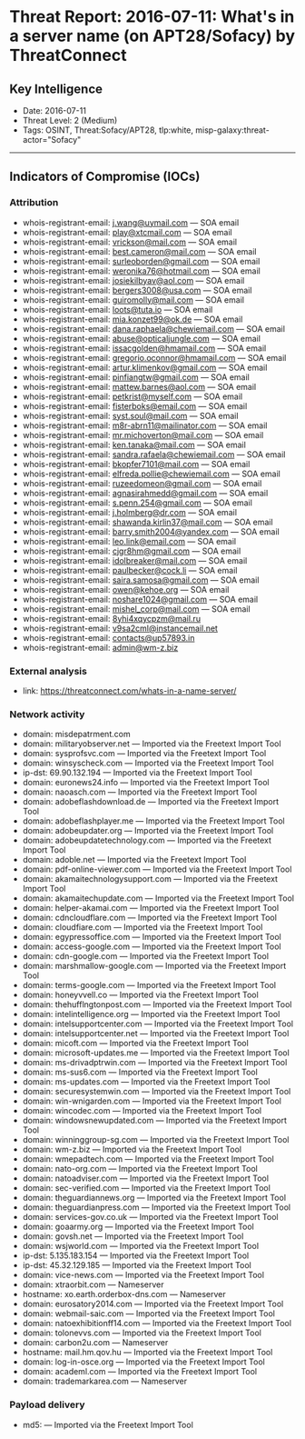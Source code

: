 # Threat Report: 2016-07-11: What's in a server name (on APT28/Sofacy) by ThreatConnect


## Key Intelligence
* Date: 2016-07-11
* Threat Level: 2 (Medium)
* Tags: OSINT, Threat:Sofacy/APT28, tlp:white, misp-galaxy:threat-actor="Sofacy"

---

## Indicators of Compromise (IOCs)
### Attribution
* whois-registrant-email: j.wang@uymail.com — SOA email
* whois-registrant-email: play@xtcmail.com — SOA email
* whois-registrant-email: vrickson@mail.com — SOA email
* whois-registrant-email: best.cameron@mail.com — SOA email
* whois-registrant-email: surleoborden@gmail.com — SOA email
* whois-registrant-email: weronika76@hotmail.com — SOA email
* whois-registrant-email: josiekilbyav@aol.com — SOA email
* whois-registrant-email: bergers3008@usa.com — SOA email
* whois-registrant-email: guiromolly@mail.com — SOA email
* whois-registrant-email: loots@tuta.io — SOA email
* whois-registrant-email: mia.konzet99@ok.de — SOA email
* whois-registrant-email: dana.raphaela@chewiemail.com — SOA email
* whois-registrant-email: abuse@opticaljungle.com — SOA email
* whois-registrant-email: issacgolden@hmamail.com — SOA email
* whois-registrant-email: gregorio.oconnor@hmamail.com — SOA email
* whois-registrant-email: artur.klimenkov@gmail.com — SOA email
* whois-registrant-email: pinfiangtw@gmail.com — SOA email
* whois-registrant-email: mattew.barnes@aol.com — SOA email
* whois-registrant-email: petkrist@myself.com — SOA email
* whois-registrant-email: fisterboks@email.com — SOA email
* whois-registrant-email: syst.soul@mail.com — SOA email
* whois-registrant-email: m8r-abrn11@mailinator.com — SOA email
* whois-registrant-email: mr.michoverton@mail.com — SOA email
* whois-registrant-email: ken.tanaka@mail.com — SOA email
* whois-registrant-email: sandra.rafaela@chewiemail.com — SOA email
* whois-registrant-email: bkopfer7101@mail.com — SOA email
* whois-registrant-email: elfreda.pollie@chewiemail.com — SOA email
* whois-registrant-email: ruzeedomeon@gmail.com — SOA email
* whois-registrant-email: agnasirahmedd@gmail.com — SOA email
* whois-registrant-email: s.penn.254@gmail.com — SOA email
* whois-registrant-email: j.holmberg@dr.com — SOA email
* whois-registrant-email: shawanda.kirlin37@mail.com — SOA email
* whois-registrant-email: barry.smith2004@yandex.com — SOA email
* whois-registrant-email: leo.link@email.com — SOA email
* whois-registrant-email: cjgr8hm@gmail.com — SOA email
* whois-registrant-email: idolbreaker@mail.com — SOA email
* whois-registrant-email: paulbecker@cock.li — SOA email
* whois-registrant-email: saira.samosa@gmail.com — SOA email
* whois-registrant-email: owen@kehoe.org — SOA email
* whois-registrant-email: noshare1024@gmail.com — SOA email
* whois-registrant-email: mishel_corp@mail.com — SOA email
* whois-registrant-email: 8yhi4xqycpzm@mail.ru
* whois-registrant-email: v9sa2cml@instancemail.net
* whois-registrant-email: contacts@up57893.in
* whois-registrant-email: admin@wm-z.biz

### External analysis
* link: https://threatconnect.com/whats-in-a-name-server/

### Network activity
* domain: misdepatrment.com
* domain: militaryobserver.net — Imported via the Freetext Import Tool
* domain: sysprofsvc.com — Imported via the Freetext Import Tool
* domain: winsyscheck.com — Imported via the Freetext Import Tool
* ip-dst: 69.90.132.194 — Imported via the Freetext Import Tool
* domain: euronews24.info — Imported via the Freetext Import Tool
* domain: naoasch.com — Imported via the Freetext Import Tool
* domain: adobeflashdownload.de — Imported via the Freetext Import Tool
* domain: adobeflashplayer.me — Imported via the Freetext Import Tool
* domain: adobeupdater.org — Imported via the Freetext Import Tool
* domain: adobeupdatetechnology.com — Imported via the Freetext Import Tool
* domain: adoble.net — Imported via the Freetext Import Tool
* domain: pdf-online-viewer.com — Imported via the Freetext Import Tool
* domain: akamaitechnologysupport.com — Imported via the Freetext Import Tool
* domain: akamaitechupdate.com — Imported via the Freetext Import Tool
* domain: helper-akamai.com — Imported via the Freetext Import Tool
* domain: cdncloudflare.com — Imported via the Freetext Import Tool
* domain: cloudfiare.com — Imported via the Freetext Import Tool
* domain: egypressoffice.com — Imported via the Freetext Import Tool
* domain: access-google.com — Imported via the Freetext Import Tool
* domain: cdn-google.com — Imported via the Freetext Import Tool
* domain: marshmallow-google.com — Imported via the Freetext Import Tool
* domain: terms-google.com — Imported via the Freetext Import Tool
* domain: honeyvvell.co — Imported via the Freetext Import Tool
* domain: thehufflngtonpost.com — Imported via the Freetext Import Tool
* domain: intelintelligence.org — Imported via the Freetext Import Tool
* domain: intelsupportcenter.com — Imported via the Freetext Import Tool
* domain: intelsupportcenter.net — Imported via the Freetext Import Tool
* domain: micoft.com — Imported via the Freetext Import Tool
* domain: microsoft-updates.me — Imported via the Freetext Import Tool
* domain: ms-drivadptrwin.com — Imported via the Freetext Import Tool
* domain: ms-sus6.com — Imported via the Freetext Import Tool
* domain: ms-updates.com — Imported via the Freetext Import Tool
* domain: securesystemwin.com — Imported via the Freetext Import Tool
* domain: win-wnigarden.com — Imported via the Freetext Import Tool
* domain: wincodec.com — Imported via the Freetext Import Tool
* domain: windowsnewupdated.com — Imported via the Freetext Import Tool
* domain: winninggroup-sg.com — Imported via the Freetext Import Tool
* domain: wm-z.biz — Imported via the Freetext Import Tool
* domain: wmepadtech.com — Imported via the Freetext Import Tool
* domain: nato-org.com — Imported via the Freetext Import Tool
* domain: natoadviser.com — Imported via the Freetext Import Tool
* domain: sec-verified.com — Imported via the Freetext Import Tool
* domain: theguardiannews.org — Imported via the Freetext Import Tool
* domain: theguardianpress.com — Imported via the Freetext Import Tool
* domain: services-gov.co.uk — Imported via the Freetext Import Tool
* domain: goaarmy.org — Imported via the Freetext Import Tool
* domain: govsh.net — Imported via the Freetext Import Tool
* domain: wsjworld.com — Imported via the Freetext Import Tool
* ip-dst: 5.135.183.154 — Imported via the Freetext Import Tool
* ip-dst: 45.32.129.185 — Imported via the Freetext Import Tool
* domain: vice-news.com — Imported via the Freetext Import Tool
* domain: xtraorbit.com — Nameserver
* hostname: xo.earth.orderbox-dns.com — Nameserver
* domain: eurosatory2014.com — Imported via the Freetext Import Tool
* domain: webmail-saic.com — Imported via the Freetext Import Tool
* domain: natoexhibitionff14.com — Imported via the Freetext Import Tool
* domain: tolonevvs.com — Imported via the Freetext Import Tool
* domain: carbon2u.com — Nameserver
* hostname: mail.hm.qov.hu — Imported via the Freetext Import Tool
* domain: log-in-osce.org — Imported via the Freetext Import Tool
* domain: academl.com — Imported via the Freetext Import Tool
* domain: trademarkarea.com — Nameserver

### Payload delivery
* md5: <md5> — Imported via the Freetext Import Tool
